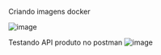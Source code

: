 Criando imagens docker

![image](https://github.com/AlexandraNasciSouza/produto-case-java/assets/92178712/2de1a995-c8ff-4fe2-9638-b3f6710775cb)

Testando API produto no postman
![image](https://github.com/AlexandraNasciSouza/produto-case-java/assets/92178712/b088b772-1dc6-41b3-8d27-48841aa1e440)
